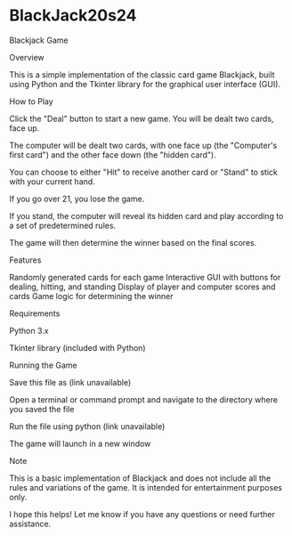 # BlackJack20s24

Blackjack Game

Overview

This is a simple implementation of the classic card game Blackjack, built using Python and the Tkinter library for the graphical user 
interface (GUI).

How to Play

Click the "Deal" button to start a new game.
You will be dealt two cards, face up.

The computer will be dealt two cards, with one face up (the "Computer's first card") and the other face down (the "hidden card").

You can choose to either "Hit" to receive another card or "Stand" to stick with your current hand.

If you go over 21, you lose the game.

If you stand, the computer will reveal its hidden card and play according to a set of predetermined rules.

The game will then determine the winner based on the final scores.


Features

Randomly generated cards for each game
Interactive GUI with buttons for dealing, hitting, and standing
Display of player and computer scores and cards
Game logic for determining the winner


Requirements

Python 3.x

Tkinter library (included with Python)

Running the Game

Save this file as (link unavailable)

Open a terminal or command prompt and navigate to the directory where you saved the file

Run the file using python (link unavailable)

The game will launch in a new window


Note

This is a basic implementation of Blackjack and does not include all the rules and variations of the game. It is intended for entertainment purposes only.

I hope this helps! Let me know if you have any questions or need further assistance.
